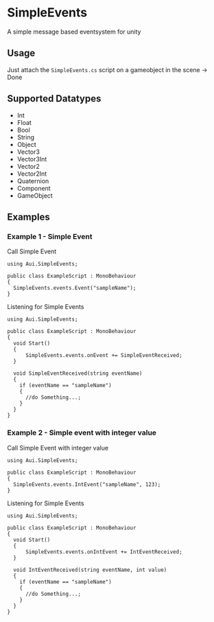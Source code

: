 # SimpleEvents
A simple message based eventsystem for unity

## Usage

Just attach the `SimpleEvents.cs` script on a gameobject in the scene -> Done

## Supported Datatypes
- Int
- Float
- Bool
- String
- Object
- Vector3
- Vector3Int
- Vector2
- Vector2Int
- Quaternion
- Component
- GameObject

## Examples

### Example 1 - Simple Event
Call Simple Event
```
using Aui.SimpleEvents;

public class ExampleScript : MonoBehaviour
{
  SimpleEvents.events.Event("sampleName");
}
```

Listening for Simple Events
```
using Aui.SimpleEvents;

public class ExampleScript : MonoBehaviour
{
  void Start()
  {
      SimpleEvents.events.onEvent += SimpleEventReceived;
  }
  
  void SimpleEventReceived(string eventName) 
  {
    if (eventName == "sampleName")
    {
      //do Something...;
    }
  }
}
```

### Example 2 - Simple event with integer value
Call Simple Event with integer value
```
using Aui.SimpleEvents;

public class ExampleScript : MonoBehaviour
{
  SimpleEvents.events.IntEvent("sampleName", 123);
}
```

Listening for Simple Events

```
using Aui.SimpleEvents;

public class ExampleScript : MonoBehaviour
{
  void Start()
  {
      SimpleEvents.events.onIntEvent += IntEventReceived;
  }
  
  void IntEventReceived(string eventName, int value) 
  {
    if (eventName == "sampleName")
    {
      //do Something...;
    }
  }
}
```
